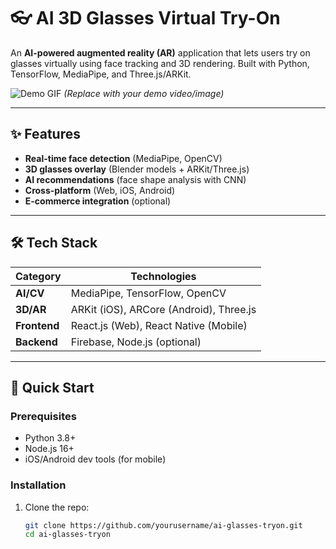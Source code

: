 # 👓 AI 3D Glasses Virtual Try-On  

An **AI-powered augmented reality (AR)** application that lets users try on glasses virtually using face tracking and 3D rendering. Built with Python, TensorFlow, MediaPipe, and Three.js/ARKit.

![Demo GIF](demo.gif) *(Replace with your demo video/image)*

---

## ✨ Features  
- **Real-time face detection** (MediaPipe, OpenCV)  
- **3D glasses overlay** (Blender models + ARKit/Three.js)  
- **AI recommendations** (face shape analysis with CNN)  
- **Cross-platform** (Web, iOS, Android)  
- **E-commerce integration** (optional)  

---

## 🛠️ Tech Stack  
| Category           | Technologies                          |
|--------------------|---------------------------------------|
| **AI/CV**          | MediaPipe, TensorFlow, OpenCV         |
| **3D/AR**          | ARKit (iOS), ARCore (Android), Three.js |
| **Frontend**       | React.js (Web), React Native (Mobile) |
| **Backend**        | Firebase, Node.js (optional)          |

---

## 🚀 Quick Start  

### Prerequisites  
- Python 3.8+  
- Node.js 16+  
- iOS/Android dev tools (for mobile)  

### Installation  
1. Clone the repo:  
   ```bash
   git clone https://github.com/yourusername/ai-glasses-tryon.git
   cd ai-glasses-tryon
